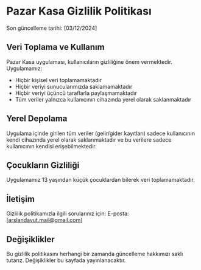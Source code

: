 # Pazar Kasa Gizlilik Politikası

Son güncelleme tarihi: [03/12/2024]

## Veri Toplama ve Kullanım

Pazar Kasa uygulaması, kullanıcıların gizliliğine önem vermektedir. Uygulamamız:

- Hiçbir kişisel veri toplamamaktadır
- Hiçbir veriyi sunucularımızda saklamamaktadır
- Hiçbir veriyi üçüncü taraflarla paylaşmamaktadır
- Tüm veriler yalnızca kullanıcının cihazında yerel olarak saklanmaktadır

## Yerel Depolama

Uygulama içinde girilen tüm veriler (gelir/gider kayıtları) sadece kullanıcının kendi cihazında yerel olarak saklanmaktadır ve bu verilere sadece kullanıcının kendisi erişebilmektedir.

## Çocukların Gizliliği

Uygulamamız 13 yaşından küçük çocuklardan bilerek veri toplamamaktadır.

## İletişim

Gizlilik politikamızla ilgili sorularınız için:
E-posta: [arslandavut.mail@gmail.com]

## Değişiklikler

Bu gizlilik politikasını herhangi bir zamanda güncelleme hakkımızı saklı tutarız. Değişiklikler bu sayfada yayınlanacaktır.
